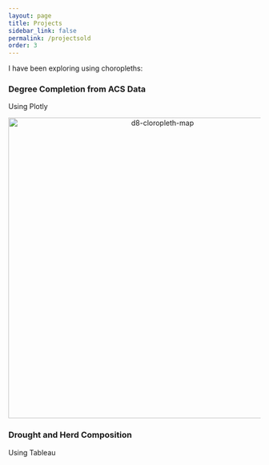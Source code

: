 ```yaml
---
layout: page
title: Projects
sidebar_link: false
permalink: /projectsold
order: 3
---
```


I have been exploring using choropleths:

### Degree Completion from ACS Data

Using Plotly

<div>
    <a href="https://plot.ly/~joseph.patten/20/?share_key=nPzqFFl53YR6hPeFcqNlhl" target="_blank" title="d8-cloropleth-map" style="display: block; text-align: center;"><img src="https://plot.ly/~joseph.patten/20.png?share_key=nPzqFFl53YR6hPeFcqNlhl" alt="d8-cloropleth-map" style="max-width: 100%;width: 600px;"  width="600" onerror="this.onerror=null;this.src='https://plot.ly/404.png';" /></a>
    <script data-plotly="joseph.patten:20" sharekey-plotly="nPzqFFl53YR6hPeFcqNlhl" src="https://plot.ly/embed.js" async></script>
</div>

### Drought and Herd Composition

Using Tableau

<script type='text/javascript' src='https://10ay.online.tableau.com/javascripts/api/viz_v1.js'></script><div class='tableauPlaceholder' style='width: 1000px; height: 827px;'><object class='tableauViz' width='1000' height='827' style='display:none;'><param name='host_url' value='https%3A%2F%2F10ay.online.tableau.com%2F' /> <param name='embed_code_version' value='3' /> <param name='site_root' value='&#47;t&#47;joepatten' /><param name='name' value='Tanzania_panel&#47;Dashboard1' /><param name='tabs' value='no' /><param name='toolbar' value='yes' /><param name='showAppBanner' value='false' /><param name='filter' value='iframeSizedToWindow=true' /></object></div>

